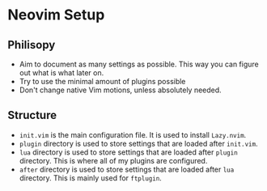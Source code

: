 # Neovim Setup

## Philisopy

- Aim to document as many settings as possible. This way you can figure out what is what later on.
- Try to use the minimal amount of plugins possible
- Don't change native Vim motions, unless absolutely needed.

## Structure

- `init.vim` is the main configuration file. It is used to install `Lazy.nvim`.
- `plugin` directory is used to store settings that are loaded after `init.vim`.
- `lua` directory is used to store settings that are loaded after `plugin` directory. This is where all of my plugins are configured.
- `after` directory is used to store settings that are loaded after `lua` directory. This is mainly used for `ftplugin`.
